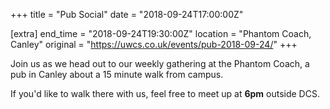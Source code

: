 +++
title = "Pub Social"
date = "2018-09-24T17:00:00Z"

[extra]
end_time = "2018-09-24T19:30:00Z"
location = "Phantom Coach, Canley"
original = "https://uwcs.co.uk/events/pub-2018-09-24/"
+++

Join us as we head out to our weekly gathering at the Phantom Coach, a pub in Canley about a 15 minute walk from campus.

If you'd like to walk there with us, feel free to meet up at **6pm** outside DCS.

